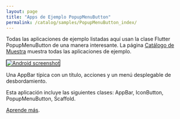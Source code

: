 ```yaml
---
layout: page
title: "Apps de Ejemplo PopupMenuButton"
permalink: /catalog/samples/PopupMenuButton_index/
---
```


Todas las aplicaciones de ejemplo listadas aquí usan la clase Flutter PopupMenuButton de una manera interesante. La página <a href="/catalog/samples/">Catálogo de Muestra</a> muestra todas las aplicaciones de ejemplo.

<div class="container-fluid">
  <div class="row" style="margin-bottom: 32px">
    <a href="/catalog/samples/basic-app-bar/">
      <div class="col-md-3">
        <img style="border:1px solid #000000" src="https://storage.googleapis.com/flutter-catalog/cb4a54db8fb3726bf4293b9cc5cb12ce16883803/basic_app_bar_small.png" alt="Android screenshot" class="img-responsive">
      </div>
   </a>
    <div class="col-md-9">
      <p>
        Una AppBar típica con un título, acciones y un menú desplegable de desbordamiento.
      </p>
      <p>
        Esta aplicación incluye las siguientes clases: AppBar, IconButton, PopupMenuButton, Scaffold.
      </p>
      <p>
        <a href="/catalog/samples/basic-app-bar/">Aprende más</a>.
      </p>
    </div>
  </div>

</div>
